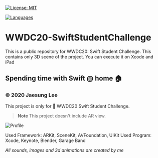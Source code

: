 [![License: MIT](https://img.shields.io/badge/License-MIT-yellow.svg)](https://github.com/jaesung-wwdc/WWDC20-SwiftStudentChallenge/blob/master/LICENSE)

[![Languages](https://img.shields.io/badge/language-swift-blue.svg)](https://github.com/jaesung-wwdc/WWDC20-SwiftStudentChallenge)

# WWDC20-SwiftStudentChallenge
This is a public repository for WWDC20: Swift Student Challenge. This contains only 3D scene of the project. You can execute it on Xcode and iPad

## Spending time with Swift @ home 🏠

### © 2020 Jaesung Lee

This project is only for  WWDC20 Swift Student Challenge.

> **Note**
> This project doesn't include AR view.

![Profile](https://github.com/jaesung-wwdc/WWDC20-SwiftStudentChallenge/blob/master/Taekwondo%40Home/Profile.PNG)

Used Framework: ARKit, SceneKit, AVFoundation, UIKit
Used Program: Xcode, Keynote, Blender, Garage Band

*All sounds, images and 3d animations are created by me*
